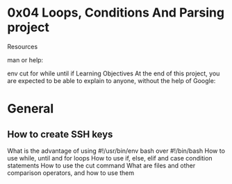 # 0x04 Loops, Conditions And Parsing project

Resources

man or help:

env
cut
for
while
until
if
Learning Objectives
At the end of this project, you are expected to be able to explain to anyone, without the help of Google:

# General
## How to create SSH keys
What is the advantage of using #!/usr/bin/env bash over #!/bin/bash
How to use while, until and for loops
How to use if, else, elif and case condition statements
How to use the cut command
What are files and other comparison operators, and how to use them